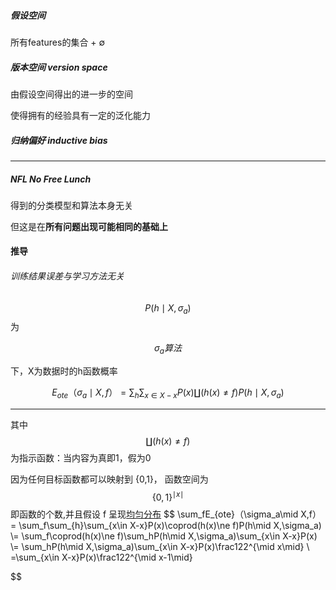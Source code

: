 ##### 假设空间

所有features的集合 + ∅

##### 版本空间 version space

由假设空间得出的进一步的空间

使得拥有的经验具有一定的泛化能力

##### 归纳偏好  inductive bias

------



##### NFL No Free Lunch

得到的分类模型和算法本身无关

但这是在**所有问题出现可能相同的基础上**

#### 推导

###### 训练结果误差与学习方法无关

$$
P(h\mid X,\sigma_a)
$$
为

$$
\sigma_a算法
$$

下，X为数据时的h函数概率

$$
E_{ote}（\sigma_a\mid X,f）=\sum_{h}\sum_{x\in X-x}P(x)\coprod(h(x)\ne f)P(h\mid X,\sigma_a)
$$

------

其中
$$
\coprod(h(x)\ne f)
$$
为指示函数：当内容为真即1，假为0

因为任何目标函数都可以映射到 {0,1}， 函数空间为
$$
{\{0,1\}}^{\mid x\mid}
$$
即函数的个数,并且假设 f 呈现<u>均匀分布</u>
$$
\sum_fE_{ote}（\sigma_a\mid X,f）=
\sum_f\sum_{h}\sum_{x\in X-x}P(x)\coprod(h(x)\ne f)P(h\mid X,\sigma_a)
\\=
\sum_f\coprod(h(x)\ne f)\sum_hP(h\mid X,\sigma_a)\sum_{x\in X-x}P(x)
\\=
\sum_hP(h\mid X,\sigma_a)\sum_{x\in X-x}P(x)\frac122^{\mid x\mid}
\\
=\sum_{x\in X-x}P(x)\frac122^{\mid x-1\mid}
$$

